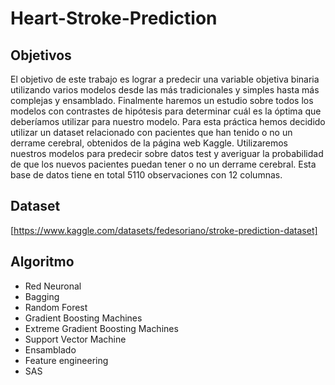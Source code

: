 # Heart-Stroke-Prediction

## Objetivos 

El objetivo de este trabajo es lograr a predecir una variable objetiva binaria utilizando
varios modelos desde las más tradicionales y simples hasta más complejas y ensamblado.
Finalmente haremos un estudio sobre todos los modelos con contrastes de hipótesis para
determinar cuál es la óptima que deberíamos utilizar para nuestro modelo.
Para esta práctica hemos decidido utilizar un dataset relacionado con pacientes que han
tenido o no un derrame cerebral, obtenidos de la página web Kaggle. Utilizaremos nuestros
modelos para predecir sobre datos test y averiguar la probabilidad de que los nuevos
pacientes puedan tener o no un derrame cerebral. Esta base de datos tiene en total 5110
observaciones con 12 columnas.

## Dataset
[https://www.kaggle.com/datasets/fedesoriano/stroke-prediction-dataset]

## Algoritmo 
- Red Neuronal
- Bagging
- Random Forest
- Gradient Boosting Machines
- Extreme Gradient Boosting Machines
- Support Vector Machine
- Ensamblado
- Feature engineering
- SAS
